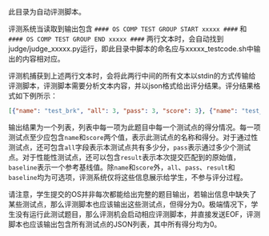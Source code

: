 
此目录为自动评测脚本。

评测系统当读取到输出包含 `#### OS COMP TEST GROUP START xxxxx ####` 和 `#### OS COMP TEST GROUP END xxxxx ####` 两行文本时，会自动找到judge/judge_xxxxx.py运行，即此目录中脚本的命名应与xxxxx_testcode.sh中输出的内容相对应。

评测机捕获到上述两行文本时，会将此两行中间的所有文本以stdin的方式传输给评测脚本，评测脚本需要分析文本内容，并以json格式给出评分结果。评分结果格式如下例所示：
```json
[{"name": "test_brk", "all": 3, "pass": 3, "score": 3}, {"name": "test_chdir", "all": 3, "pass": 3, "score": 3}]
```
输出结果为一个列表，列表中每一项为此题目中每一个测试点的得分情况。每一项测试点至少应包含`name`和`score`两个值，表示此测试点的名称和得分。对于通过性测试点，还可包含`all`字段表示本测试点共有多少分，`pass`表示通过多少个测试点。对于性能性测试点，还可以包含`result`表示本次提交匹配到的原始值，`baseline`表示一个参考基线值。除`name`和`score`外，`all`、`pass`、`result`和`baseline`均为可选项，评测系统仅将这些信息展示给学生，不参与评分过程。

请注意，学生提交的OS并非每次都能给出完整的题目输出，若输出信息中缺失了某些测试点，那么评测脚本也应该输出这些测试点，但得分为0。极端情况下，学生没有运行此测试题目，那么评测机会启动相应评测脚本，并直接发送EOF，评测脚本也应该输出包含所有测试点的JSON列表，其中所有得分均为0。